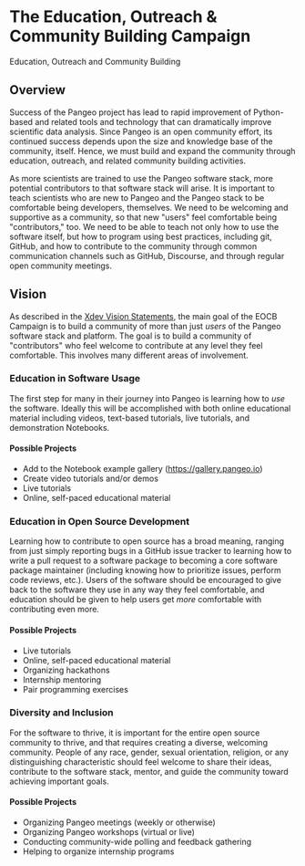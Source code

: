 # The Education, Outreach & Community Building Campaign

Education, Outreach and Community Building

## Overview

Success of the Pangeo project has lead to rapid improvement of Python-based
and related tools and technology that can dramatically improve scientific
data analysis.  Since Pangeo is an open community effort, its continued
success depends upon the size and knowledge base of the community, itself.
Hence, we must build and expand the community through education, outreach,
and related community building activities.

As more scientists are trained to use the Pangeo software stack, more potential
contributors to that software stack will arise.  It is important to teach
scientists who are new to Pangeo and the Pangeo stack to be comfortable being
developers, themselves.  We need to be welcoming and supportive as a community,
so that new "users" feel comfortable being "contributors," too.  We need to
be able to teach not only how to use the software itself, but how to program
using best practices, including git, GitHub, and how to contribute to the
community through common communication channels such as GitHub, Discourse, and
through regular open community meetings.

## Vision

As described in the [Xdev Vision Statements](../PURPOSE.md#xdev-vision-statements),
the main goal of the EOCB Campaign is to build a community of more than just
*users* of the Pangeo software stack and platform.  The goal is to build a
community of "contributors" who feel welcome to contribute at any level they
feel comfortable.  This involves many different areas of involvement.

### Education in Software Usage

The first step for many in their journey into Pangeo is learning how to
*use* the software.  Ideally this will be accomplished with both online
educational material including videos, text-based tutorials, live
tutorials, and demonstration Notebooks.

#### Possible Projects

- Add to the Notebook example gallery (https://gallery.pangeo.io)
- Create video tutorials and/or demos
- Live tutorials
- Online, self-paced educational material

### Education in Open Source Development

Learning how to contribute to open source has a broad meaning, ranging
from just simply reporting bugs in a GitHub issue tracker to learning how
to write a pull request to a software package to becoming a core software
package maintainer (including knowing how to prioritize issues, perform
code reviews, etc.).  Users of the software should be encouraged to
give back to the software they use in any way they feel comfortable, and
education should be given to help users get *more* comfortable with
contributing even more.

#### Possible Projects

- Live tutorials
- Online, self-paced educational material
- Organizing hackathons
- Internship mentoring
- Pair programming exercises

### Diversity and Inclusion

For the software to thrive, it is important for the entire open source
community to thrive, and that requires creating a diverse, welcoming
community.  People of any race, gender, sexual orientation, religion,
or any distinguishing characteristic should feel welcome to share their
ideas, contribute to the software stack, mentor, and guide the community
toward achieving important goals.

#### Possible Projects

- Organizing Pangeo meetings (weekly or otherwise)
- Organizing Pangeo workshops (virtual or live)
- Conducting community-wide polling and feedback gathering
- Helping to organize internship programs
